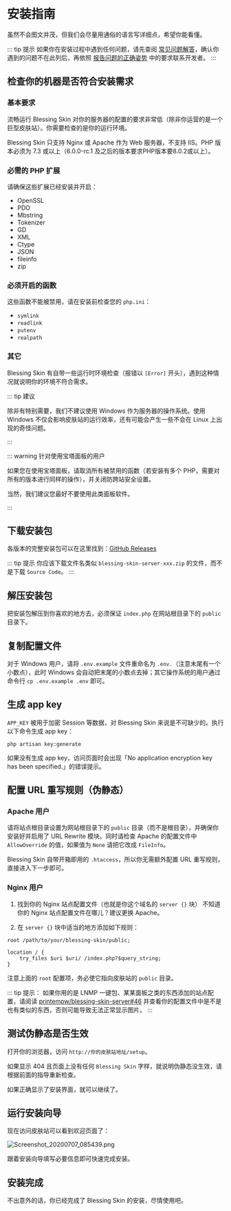 # 安装指南

虽然不会图文并茂，但我们会尽量用通俗的语言写详细点，希望你能看懂。

::: tip 提示
如果你在安装过程中遇到任何问题，请先查阅 [常见问题解答](/faq.md)，确认你遇到的问题不在此列后，再依照 [报告问题的正确姿势](/report.md) 中的要求联系开发者。
:::

## 检查你的机器是否符合安装需求

### 基本要求

流畅运行 Blessing Skin 对你的服务器的配置的要求非常低（除非你运营的是一个巨型皮肤站）。你需要检查的是你的运行环境。

Blessing Skin 只支持 Nginx 或 Apache 作为 Web 服务器，不支持 IIS。PHP 版本必须为 7.3 或以上（6.0.0-rc.1 及之后的版本要求PHP版本要8.0.2或以上）。

### 必需的 PHP 扩展

请确保这些扩展已经安装并开启：

- OpenSSL
- PDO
- Mbstring
- Tokenizer
- GD
- XML
- Ctype
- JSON
- fileinfo
- zip

 ### 必须开启的函数

这些函数不能被禁用，请在安装前检查您的 `php.ini`：

- `symlink`
- `readlink`
- `putenv`
- `realpath`

### 其它

Blessing Skin 有自带一些运行时环境检查（报错以 `[Error]` 开头），遇到这种情况就说明你的环境不符合需求。

::: tip 建议

除非有特别需要，我们不建议使用 Windows 作为服务器的操作系统。使用 Windows 不仅会影响皮肤站的运行效率，还有可能会产生一些不会在 Linux 上出现的奇怪问题。

:::

::: warning 针对使用宝塔面板的用户

如果您在使用宝塔面板，请取消所有被禁用的函数（若安装有多个 PHP，需要对所有的版本进行同样的操作），并关闭防跨站安全设置。

当然，我们建议您最好不要使用此类面板软件。

:::

## 下载安装包

各版本的完整安装包可以在这里找到：[GitHub Releases](https://github.com/bs-community/blessing-skin-server/releases)

::: tip 提示
你应该下载文件名类似 `blessing-skin-server-xxx.zip` 的文件，而不是下载 `Source Code`。
:::

## 解压安装包

把安装包解压到你喜欢的地方去，必须保证 `index.php` 在网站根目录下的 `public` 目录下。

## 复制配置文件

对于 Windows 用户，请将 `.env.example` 文件重命名为 `.env.`（注意末尾有一个小数点），此时 Windows 会自动把末尾的小数点去掉；其它操作系统的用户通过命令行 `cp .env.example .env` 即可。

## 生成 app key

`APP_KEY` 被用于加密 Session 等数据，对 Blessing Skin 来说是不可缺少的。执行以下命令生成 app key：

```
php artisan key:generate
```

如果没有生成 app key，访问页面时会出现「No application encryption key has been specified.」的错误提示。

## 配置 URL 重写规则（伪静态）

### Apache 用户

请将站点根目录设置为网站根目录下的 `public` 目录（而不是根目录），并确保你安装好并启用了 URL Rewrite 模块。同时请检查 Apache 的配置文件中 `AllowOverride` 的值，如果值为 `None` 请把它改成 `FileInfo`。

Blessing Skin 自带开箱即用的 `.htaccess`，所以你无需额外配置 URL 重写规则，直接进入下一步即可。

### Nginx 用户

1. 找到你的 Nginx 站点配置文件（也就是你这个域名的 `server {}` 块）
   不知道你的 Nginx 站点配置文件在哪儿？建议更换 Apache。

2. 在 `server {}` 块中适当的地方添加如下规则：

```nginx
root /path/to/your/blessing-skin/public;

location / {
    try_files $uri $uri/ /index.php?$query_string;
}
```

注意上面的 `root` 配置项，务必使它指向皮肤站的 `public` 目录。

::: tip 提示：
如果你用的是 LNMP 一键包、某某面板之类的东西添加的站点配置，请阅读 [printempw/blessing-skin-server#46](https://github.com/printempw/blessing-skin-server/issues/46) 并查看你的配置文件中是不是也有类似的东西，否则可能导致无法正常显示图片。
:::

## 测试伪静态是否生效

打开你的浏览器，访问 `http://你的皮肤站地址/setup`。

如果显示 404 且页面上没有任何 `Blessing Skin` 字样，就说明伪静态没生效，请根据前面的指导重新检查。

如果正确显示了安装界面，就可以继续了。

## 运行安装向导

现在访问皮肤站可以看到欢迎页面了：

![Screenshot_20200707_085439.png](https://i.loli.net/2020/07/07/WGu1oVlTF6AJOw9.png)

跟着安装向导填写必要信息即可快速完成安装。

## 安装完成

不出意外的话，你已经完成了 Blessing Skin 的安装，尽情使用吧。
